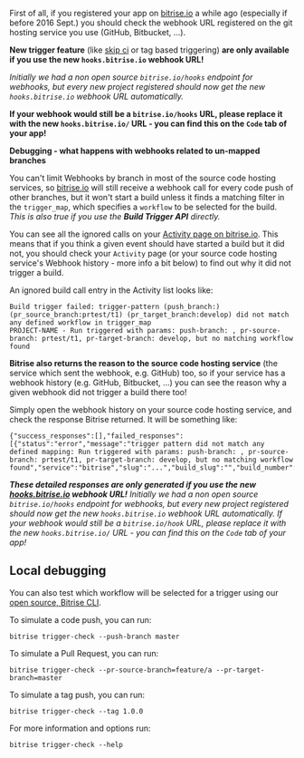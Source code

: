 First of all, if you registered your app on [bitrise.io](https://www.bitrise.io) a while ago (especially
if before 2016 Sept.) you should check the webhook URL registered on the git hosting service you use (GitHub, Bitbucket, ...).

__New trigger feature__ (like [skip ci](https://bitrise-io.github.io/devcenter/tips-and-tricks/skip-a-build/) or tag based triggering)
__are only available if you use the new `hooks.bitrise.io` webhook URL!__

_Initially we had a non open source `bitrise.io/hooks` endpoint for webhooks,
but every new project registered should now get the new `hooks.bitrise.io` webhook URL automatically._

__If your webhook would still be a `bitrise.io/hooks` URL, please replace it with the new `hooks.bitrise.io/` URL - you can find this on the `Code` tab of your app!__

__Debugging - what happens with webhooks related to un-mapped branches__

You can't limit Webhooks by branch in most of the source code hosting services,
so [bitrise.io](https://www.bitrise.io) will still receive a webhook call for every code push of other branches,
but it won't start a build unless it finds a matching filter in the `trigger_map`,
which specifies a `workflow` to be selected for the build.
_This is also true if you use the __Build Trigger API__ directly._

You can see all the ignored calls on your [Activity page on bitrise.io](http://www.bitrise.io/activity).
This means that if you think a given event should have started a build but it did not,
you should check your `Activity` page (or your source code hosting service's Webhook history - more info a bit below)
to find out why it did not trigger a build.

An ignored build call entry in the Activity list looks like:

```
Build trigger failed: trigger-pattern (push_branch:) (pr_source_branch:prtest/t1) (pr_target_branch:develop) did not match any defined workflow in trigger_map
PROJECT-NAME - Run triggered with params: push-branch: , pr-source-branch: prtest/t1, pr-target-branch: develop, but no matching workflow found
```

__Bitrise also returns the reason to the source code hosting service__ (the service which sent the webhook, e.g. GitHub) too,
so if your service has a webhook history (e.g. GitHub, Bitbucket, ...)
you can see the reason why a given webhook did not trigger a build there too!

Simply open the webhook history on your source code hosting service,
and check the response Bitrise returned. It will be something like:

```
{"success_responses":[],"failed_responses":[{"status":"error","message":"trigger pattern did not match any defined mapping: Run triggered with params: push-branch: , pr-source-branch: prtest/t1, pr-target-branch: develop, but no matching workflow found","service":"bitrise","slug":"...","build_slug":"","build_number":0,"build_url":"","triggered_workflow":""}]}
```

___These detailed responses are only generated if you use
the new [hooks.bitrise.io](https://hooks.bitrise.io) webhook URL!__
Initially we had a non open source `bitrise.io/hooks` endpoint
for webhooks, but every new project registered should now get the new
`hooks.bitrise.io` webhook URL automatically. If your webhook
would still be a `bitrise.io/hook` URL, please replace it with the new
`hooks.bitrise.io/` URL - you can find this on the `Code` tab of your app!_

## Local debugging

You can also test which workflow will be selected for a trigger
using our [open source, Bitrise CLI](https://www.bitrise.io/cli).

To simulate a code push, you can run:

```
bitrise trigger-check --push-branch master
```

To simulate a Pull Request, you can run:

```
bitrise trigger-check --pr-source-branch=feature/a --pr-target-branch=master
```

To simulate a tag push, you can run:

```
bitrise trigger-check --tag 1.0.0
```

For more information and options run:

```
bitrise trigger-check --help
```
